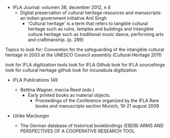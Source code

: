 * IFLA Journal: volumen 38, december 2012, n 4
  * Digital preservation of cultural heritage resources and manuscripts: an indian government initiative
Anil Singh
    * 'Cultural heritage' is a term that refers to tangible cultural heritage such as ruins, temples and buildings and intangible culture heritage such as traditional music dance, performing arts and craftmanship. (p. 289)




Topics to look for:
Convention for the safeguarding of the intangible cultural heritage in 2003 at the UNESCO Council assembly (Cultural Heritage 2011)


look for IFLA digitization tools
look for IFLA Github
look for IFLA sourceforge
look for cultural heritage github
look for incunabula digitization



* IFLA Publications 149
  * Bettina Wagner, marcia Reed (eds.) 
    * Early printed books as material objects. 
      * Proceedings of the Conference organized by the IFLA Rare books and manuscripts section 
Munich, 19-21 august 2009

* Ulrike Macburger
  * The German database of historical bookbindings (EBDB) ARMS AND PERSPECTIVES OF A COOPERATIVE RESEARCH TOOL



